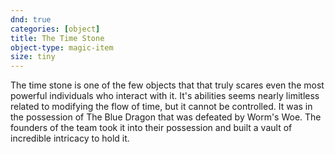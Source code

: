 ```yaml
---
dnd: true
categories: [object]
title: The Time Stone
object-type: magic-item
size: tiny
---
```


The time stone is one of the few objects that that truly scares even the most powerful individuals who interact with it.  It's abilities seems nearly limitless related to modifying the flow of time, but it cannot be controlled.  It was in the possession of The Blue Dragon that was defeated by Worm's Woe.  The founders of the team took it into their possession and built a vault of incredible intricacy to hold it.